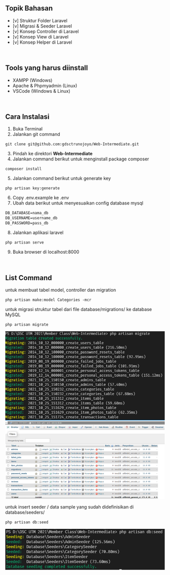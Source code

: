 <h2>Topik Bahasan</h2>

- [v] Struktur Folder Laravel
- [v] Migrasi & Seeder Laravel
- [v] Konsep Controller di Laravel
- [v] Konsep View di Laravel
- [v] Konsep Helper di Laravel


<br>
<h2>
    Tools yang harus diinstall
</h2>

- XAMPP (Windows)
- Apache & Phpmyadmin (Linux)
- VSCode (Windows & Linux)

<br>
<h2>
    Cara Instalasi
</h2>

1. Buka Terminal
2. Jalankan git command

```
git clone git@github.com:gdsctrunojoyo/Web-Intermediate.git
```

3. Pindah ke direktori **Web-Intermediate**
4. Jalankan command berikut untuk menginstall package composer

```
composer install
```
5. Jalankan command berikut untuk generate key
```
php artisan key:generate
```
6. Copy .env.example ke .env
7. Ubah data berikut untuk menyesuaikan config database mysql

```
DB_DATABASE=nama_db
DB_USERNAME=username_db
DB_PASSWORD=pass_db
```

8. Jalankan aplikasi laravel
```
php artisan serve
```
9. Buka browser di localhost:8000


<br>
<h2>
List Command
</h2>


untuk membuat tabel model, controller dan migration

```
php artisan make:model Categories -mcr
```
untuk migrasi struktur tabel dari file database/migrations/ ke database MySQL

```
php artisan migrate
```

![Gambar 1](./screenshots/1.PNG)
<br/>
![Gambar 2](./screenshots/2.PNG)

untuk insert seeder / data sample yang sudah didefinisikan di database/seeders/

```
php artisan db:seed
```

![Gambar Seeder](./screenshots/3.PNG)
